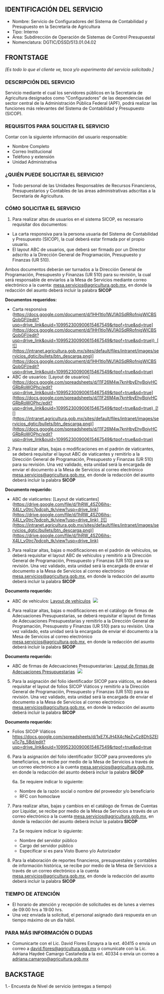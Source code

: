 ## IDENTIFICACIÓN DEL SERVICIO
- Nombre: Servicio de Configuradores del Sistema de Contabilidad y Presupuesto en la Secretaría de Agricultura
- Tipo: Interno
- Área: Subdirección de Operación de Sistemas de Control Presupuestal
- Nomenclatura: DGTIC/DSSD/513.01.04.02

## FRONTSTAGE
_[Es todo lo que el cliente ve, toca y/o experimenta del servicio solicitado.]_

### DESCRIPCIÓN DEL SERVICIO
Servicio mediante el cual los servidores públicos en la Secretaria de Agricultura designados como “Configuradores” de las dependencias del sector central de la Administración Pública Federal (APF), podrá realizar las funciones más relevantes del Sistema de Contabilidad y Presupuesto (SICOP).

### REQUISITOS PARA SOLICITAR EL SERVICIO
Contar con la siguiente información del usuario responsable: 
- Nombre Completo
- Correo Institucional
- Teléfono y extensión
- Unidad Administrativa

### ¿QUIÉN PUEDE SOLICITAR EL SERVICIO?
- Todo personal de las Unidades Responsables de Recursos Financieros, Presupuestarios y Contables de las áreas administrativas adscritas a la Secretaría de Agricultura.

### CÓMO SOLICITAR EL SERVICIO

1. Para realizar altas de usuarios en el sistema SICOP, es necesario requisitar dos documentos:
* La carta responsiva para la persona usuaria del Sistema de Contabilidad y Presupuesto (SICOP), la cual deberá estar firmada por el propio usuario.
* El layout ABC de usuarios, que deberá ser firmado por un Director adscrito a la Dirección General de Programación, Presupuesto y Finanzas (UR 510).

Ambos documentos deberán ser turnados a la Dirección General de Programación, Presupuesto y Finanzas (UR 510) para su revisión, la cual será responsable de enviarlos a la Mesa de Servicios mediante correo electrónico a la cuenta: mesa.servicios@agricultura.gob.mx, en donde la redacción del asunto deberá incluir la palabra **SICOP**

**Documentos requeridos:**
- Carta responsiva (https://docs.google.com/document/d/1HH1tIo1WJ1A0SdRRofnjgWICBSQobGFI/edit?usp=drive_link&ouid=109952300900615467549&rtpof=true&sd=true](https://docs.google.com/document/d/1HH1tIo1WJ1A0SdRRofnjgWICBSQobGFI/edit?usp=drive_link&ouid=109952300900615467549&rtpof=true&sd=true))  [![](https://intranet.agricultura.gob.mx/sites/default/files/intranet/images/servicios_dgtic/bullets/btn_descarga.png)](https://docs.google.com/document/d/1HH1tIo1WJ1A0SdRRofnjgWICBSQobGFI/edit?usp=drive_link&ouid=109952300900615467549&rtpof=true&sd=true)
- ABC de usuarios: [Layout de usuarios](https://docs.google.com/spreadsheets/d/11F26M4w7knHbyEhyBojyHCGRbRoWOPhc/edit?usp=drive_link&ouid=109952300900615467549&rtpof=true&sd=true](https://docs.google.com/spreadsheets/d/11F26M4w7knHbyEhyBojyHCGRbRoWOPhc/edit?usp=drive_link&ouid=109952300900615467549&rtpof=true&sd=true)  [![](https://intranet.agricultura.gob.mx/sites/default/files/intranet/images/servicios_dgtic/bullets/btn_descarga.png)](https://docs.google.com/spreadsheets/d/11F26M4w7knHbyEhyBojyHCGRbRoWOPhc/edit?usp=drive_link&ouid=109952300900615467549&rtpof=true&sd=true)


2. Para realizar altas, bajas o modificaciones en el padrón de viaticantes, se deberá requisitar el layout ABC de viaticantes y remitirlo a la Dirección General de Programación, Presupuesto y Finanzas (UR 510) para su revisión. Una vez validado, esta unidad será la encargada de enviar el documento a la Mesa de Servicios al correo electrónico mesa.servicios@agricultura.gob.mx, en donde la redacción del asunto deberá incluir la palabra **SICOP**

**Documento requerido:**
- ABC de viaticantes: [Layout de viaticantes](https://drive.google.com/file/d/1hRW_4SZ06ihs-X4Lt_v0trc7pdcph_tk/view?usp=drive_link](https://drive.google.com/file/d/1hRW_4SZ06ihs-X4Lt_v0trc7pdcph_tk/view?usp=drive_link)  [![](https://intranet.agricultura.gob.mx/sites/default/files/intranet/images/servicios_dgtic/bullets/btn_descarga.png)](https://drive.google.com/file/d/1hRW_4SZ06ihs-X4Lt_v0trc7pdcph_tk/view?usp=drive_link)

3. Para realizar altas, bajas o modificaciones en el padrón de vehículos, se deberá requisitar el layout ABC de vehículos y remitirlo a la Dirección General de Programación, Presupuesto y Finanzas (UR 510) para su revisión. Una vez validado, esta unidad será la encargada de enviar el documento a la Mesa de Servicios al correo electrónico mesa.servicios@agricultura.gob.mx, en donde la redacción del asunto deberá incluir la palabra **SICOP**

**Documento requerido:**
- ABC de vehículos: [Layout de vehículos](https://docs.google.com/spreadsheets/d/1MIVSN9EAw6E4g70M705p7LVD_GTpxqGJ/edit?usp=drive_link&ouid=109952300900615467549&rtpof=true&sd=true)  [![](https://intranet.agricultura.gob.mx/sites/default/files/intranet/images/servicios_dgtic/bullets/btn_descarga.png)](https://docs.google.com/spreadsheets/d/1MIVSN9EAw6E4g70M705p7LVD_GTpxqGJ/edit?usp=drive_link&ouid=109952300900615467549&rtpof=true&sd=true)

4. Para realizar altas, bajas o modificaciones en el catálogo de firmas de Adecuaciones Presupuestarias, se deberá requisitar el layout de firmas de Adecuaciones Presupuestarias y remitirlo a la Dirección General de Programación, Presupuesto y Finanzas (UR 510) para su revisión. Una vez validado, esta unidad será la encargada de enviar el documento a la Mesa de Servicios al correo electrónico mesa.servicios@agricultura.gob.mx, en donde la redacción del asunto deberá incluir la palabra **SICOP**

**Documento requerido:**
- ABC de firmas de Adecuaciones Presupuestarias: [Layout de firmas de Adecuaciones Presupuestarias](https://docs.google.com/spreadsheets/d/16YP3nGGqFjXU_H0rZAwIXOJ1b8QM9RhI/edit?usp=drive_link&ouid=109952300900615467549&rtpof=true&sd=true)  [![](https://intranet.agricultura.gob.mx/sites/default/files/intranet/images/servicios_dgtic/bullets/btn_descarga.png)](https://docs.google.com/spreadsheets/d/16YP3nGGqFjXU_H0rZAwIXOJ1b8QM9RhI/edit?usp=drive_link&ouid=109952300900615467549&rtpof=true&sd=true)

5. Para la asignación del folio identificador SICOP para viáticos, se deberá requisitar el layout de folios SICOP Viáticos y remitirlo a la Dirección General de Programación, Presupuesto y Finanzas (UR 510) para su revisión. Una vez validado, esta unidad será la encargada de enviar el documento a la Mesa de Servicios al correo electrónico mesa.servicios@agricultura.gob.mx, en donde la redacción del asunto deberá incluir la palabra **SICOP**

**Documento requerido:**
- Folios SICOP Viáticos https://docs.google.com/spreadsheets/d/1xE7XJH4X4cNeZvCz8DhSZEluTc7g_5Bd/edit?usp=drive_link&ouid=109952300900615467549&rtpof=true&sd=true


6. Para la asignación del folio identificador SICOP para proveedores y/o beneficiarios, se recibe por medio de la Mesa de Servicios a través de un correo electrónico a la cuenta mesa.servicios@agricultura.gob.mx, en donde la redacción del asunto deberá incluir la palabra **SICOP**
    
    6a. Se requiere indicar lo siguiente:
    - Nombre de la razón social o nombre del proveedor y/o beneficiario
    - RFC con homoclave

7. Para realizar altas, bajas y cambios en el catálogo de firmas de Cuentas por Liquidar, se recibe por medio de la Mesa de Servicios a través de un correo electrónico a la cuenta mesa.servicios@agricultura.gob.mx, en donde la redacción del asunto deberá incluir la palabra **SICOP**

    7.a Se requiere indicar lo siguiente:
    - Nombre del servidor público
    - Cargo del servidor público
    - Especificar si es para Visto Bueno y/o Autorizador

8. Para la elaboración de reportes financieros, presupuestales y contables de información histórica, se recibe por medio de la Mesa de Servicios a través de un correo electrónico a la cuenta mesa.servicios@agricultura.gob.mx, en donde la redacción del asunto deberá incluir la palabra **SICOP**

### TIEMPO DE ATENCIÓN

- El horario de atención y recepción de solicitudes es de lunes a viernes de 09:00 hrs a 19:00 hrs.
- Una vez enviada la solicitud, el personal asignado dará respuesta en un tiempo máximo de un día hábil.

### PARA MÁS INFORMACIÓN O DUDAS
- Comunicarte con el Lic. David Flores Esnayra a la ext. 40415 o envía un correo a david.flores@agricultura.gob.mx o comunícate con la Lic. Adriana Haydeé Camargo Castañeda a la ext. 40334 o envía un correo a adriana.camargo@agricultura.gob.mx


## BACKSTAGE

1.- Encuesta de Nivel de servicio (entregas a tiempo)

